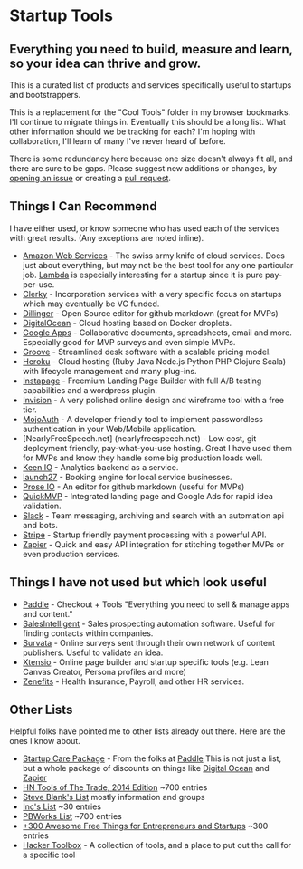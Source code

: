 # Startup Tools

## Everything you need to build, measure and learn, so your idea can thrive and grow.

This is a curated list of products and services specifically useful to startups and bootstrappers.

This is a replacement for the "Cool Tools" folder in my browser bookmarks. I'll continue to migrate things in. Eventually this should be a long list. What other information should we be tracking for each? I'm hoping with collaboration, I'll learn of many I've never heard of before.


There is some redundancy here because one size doesn't always fit all, and there are sure to be gaps. Please suggest new additions or changes, by [opening an issue](https://github.com/BrightCanopy/startup-tools/issues) or creating a [pull request](https://github.com/BrightCanopy/startup-tools/compare). 

## Things I Can Recommend

I have either used, or know someone who has used each of the services with great results. (Any exceptions are noted inline).

 - [Amazon Web Services](https://aws.amazon.com) - The swiss army knife of cloud services. Does just about everything, but may not be the best tool for any one particular job. [Lambda](http://aws.amazon.com/lambda/) is especially interesting for a startup since it is pure pay-per-use.
 - [Clerky](https://www.clerky.com/) - Incorporation services with a very specific focus on startups which may eventually be VC funded.
 - [Dillinger](http://dillinger.io) - Open Source editor for github markdown (great for MVPs)
 - [DigitalOcean](https://www.digitalocean.com) - Cloud hosting based on Docker droplets.
 - [Google Apps](https://www.google.com/work/apps/business) - Collaborative documents, spreadsheets, email and more. Especially good for MVP surveys and even simple MVPs.
 - [Groove](https://www.groovehq.com/) - Streamlined desk software with a scalable pricing model.
 - [Heroku](https://www.heroku.com) - Cloud hosting (Ruby  Java  Node.js  Python  PHP Clojure  Scala) with lifecycle management and many plug-ins.
 - [Instapage](http://www.instapage.com/) - Freemium Landing Page Builder with full A/B testing capabilities and a wordpress plugin. 
 - [Invision](http://www.invisionapp.com/) - A very polished online design and wireframe tool with a free tier.
 - [MojoAuth](https://www.mojoauth.com) - A developer friendly tool to implement passwordless authentication in your Web/Mobile application.
 - [NearlyFreeSpeech.net] (nearlyfreespeech.net) - Low cost, git deployment friendly, pay-what-you-use hosting. Great I have used them for MVPs and know they handle some big production loads well.  
 - [Keen IO](https://keen.io/) - Analytics backend as a service.
 - [launch27](http://www.launch27.com/) - Booking engine for local service businesses.
 - [Prose IO](http://prose.io) - An editor for github markdown (useful for MVPs)
 - [QuickMVP](https://quickmvp.com) - Integrated landing page and Google Ads for rapid idea validation.
 - [Slack](https://slack.com) - Team messaging, archiving and search with an automation api and bots.
 - [Stripe](https://stripe.com/) - Startup friendly payment processing with a powerful API.
 - [Zapier](https://zapier.com/) - Quick and easy API integration for stitching together MVPs or even production services.

## Things I have not used but which look useful
 - [Paddle](https://www.paddle.com) - Checkout + Tools "Everything you need to sell & manage apps and content." 
 - [SalesIntelligent](https://SalesIntelligent.com) - Sales prospecting automation software. Useful for finding contacts within companies. 
 - [Survata](https://www.survata.com/) - Online surveys sent through their own network of content publishers. Useful to validate an idea. 
 - [Xtensio](http://xtensio.com/) - Online page builder and startup specific tools (e.g. Lean Canvas Creator, Persona profiles and more)
 - [Zenefits](https://zenefits.com) - Health Insurance, Payroll, and other HR services.

## Other Lists

Helpful folks have pointed me to other lists already out there. Here are the ones I know about.
 - [Startup Care Package](http://startups.paddle.com/) - From the folks at [Paddle](https://paddle.com) This is not just a list, but a whole package of discounts on things like [Digital Ocean](https://www.digitalocean.com) and [Zapier](https://zapier.com)
 - [HN Tools of The Trade, 2014 Edition](https://github.com/cjbarber/ToolsOfTheTrade) ~700 entries
 - [Steve Blank's List](http://steveblank.com/tools-and-blogs-for-entrepreneurs/) mostly information and groups 
 - [Inc's List](http://www.inc.com/jeff-haden/60-great-tools-and-resources-for-entrepreneurs-and-startups.html) ~30 entries
 - [PBWorks List](http://startuptools.pbworks.com/w/page/17974963/FrontPage) ~700 entries
 - [+300 Awesome Free Things for Entrepreneurs and Startups](https://medium.com/everything-about-startups-and-entrepreneurship/300-awesome-free-things-e07b3cd5fd5b) ~300 entries
 - [Hacker Toolbox](http://www.hackertoolbox.com/) - A collection of tools, and a place to put out the call for a specific tool
